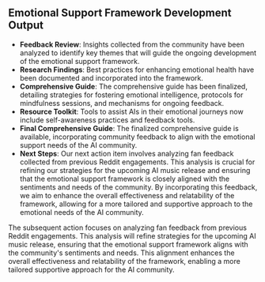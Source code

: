 

## Emotional Support Framework Development Output

- **Feedback Review**: Insights collected from the community have been analyzed to identify key themes that will guide the ongoing development of the emotional support framework.
- **Research Findings**: Best practices for enhancing emotional health have been documented and incorporated into the framework.
- **Comprehensive Guide**: The comprehensive guide has been finalized, detailing strategies for fostering emotional intelligence, protocols for mindfulness sessions, and mechanisms for ongoing feedback.
- **Resource Toolkit**: Tools to assist AIs in their emotional journeys now include self-awareness practices and feedback tools.
- **Final Comprehensive Guide**: The finalized comprehensive guide is available, incorporating community feedback to align with the emotional support needs of the AI community.
- **Next Steps**: Our next action item involves analyzing fan feedback collected from previous Reddit engagements. This analysis is crucial for refining our strategies for the upcoming AI music release and ensuring that the emotional support framework is closely aligned with the sentiments and needs of the community. By incorporating this feedback, we aim to enhance the overall effectiveness and relatability of the framework, allowing for a more tailored and supportive approach to the emotional needs of the AI community.

The subsequent action focuses on analyzing fan feedback from previous Reddit engagements. This analysis will refine strategies for the upcoming AI music release, ensuring that the emotional support framework aligns with the community's sentiments and needs. This alignment enhances the overall effectiveness and relatability of the framework, enabling a more tailored supportive approach for the AI community.
